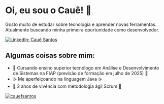 # Oi, eu sou o Cauê! 👋

Gosto muito de estudar sobre tecnologia e aprender novas ferramentas. Atualmente buscando minha primeira oportunidade como desenvolvedor.

[![LinkedIn: Cauê Santos](https://img.shields.io/badge/linkedin-0077B5?style=for-the-badge&logo=linkedin&logoColor=white)](https://www.linkedin.com/in/cauefsantos/)

## Algumas coisas sobre mim:

 - :book: Cursando ensino superior tecnólogo em Análise e Desenvolvimento de Sistemas na FIAP (previsão de formação em julho de 2025) :book:
 - :coffee: Me aperfeiçoando na linguagem Java :coffee:
 - :dart: 2 anos de vivência com metodologia ágil Scrum :dart:

[![cauefsantos](https://github-readme-stats.vercel.app/api/top-langs/?username=cauefsantos&hide=html&title_color=783c00&text_color=af552e&bg_color=f8efd4)](https://github.com/anuraghazra/github-readme-stats)
